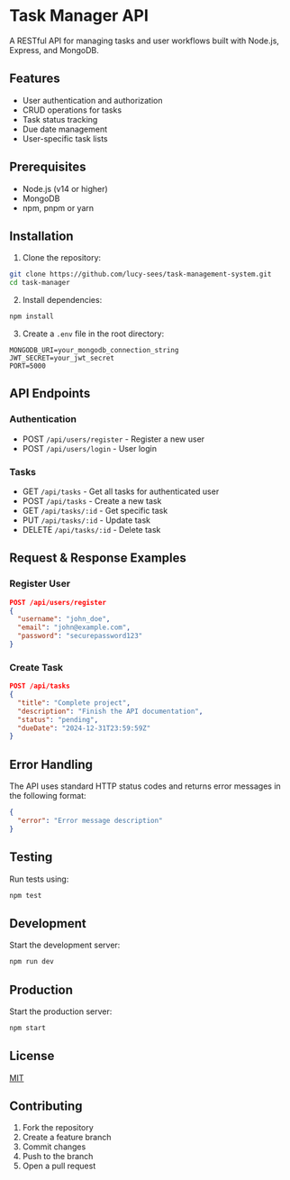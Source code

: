 # Task Manager API

A RESTful API for managing tasks and user workflows built with Node.js, Express, and MongoDB.

## Features

- User authentication and authorization
- CRUD operations for tasks
- Task status tracking
- Due date management
- User-specific task lists

## Prerequisites

- Node.js (v14 or higher)
- MongoDB
- npm, pnpm or yarn

## Installation

1. Clone the repository:
```bash
git clone https://github.com/lucy-sees/task-management-system.git
cd task-manager
```

2. Install dependencies:
```bash
npm install
```

3. Create a `.env` file in the root directory:
```env
MONGODB_URI=your_mongodb_connection_string
JWT_SECRET=your_jwt_secret
PORT=5000
```

## API Endpoints

### Authentication
- POST `/api/users/register` - Register a new user
- POST `/api/users/login` - User login

### Tasks
- GET `/api/tasks` - Get all tasks for authenticated user
- POST `/api/tasks` - Create a new task
- GET `/api/tasks/:id` - Get specific task
- PUT `/api/tasks/:id` - Update task
- DELETE `/api/tasks/:id` - Delete task

## Request & Response Examples

### Register User
```json
POST /api/users/register
{
  "username": "john_doe",
  "email": "john@example.com",
  "password": "securepassword123"
}
```

### Create Task
```json
POST /api/tasks
{
  "title": "Complete project",
  "description": "Finish the API documentation",
  "status": "pending",
  "dueDate": "2024-12-31T23:59:59Z"
}
```

## Error Handling

The API uses standard HTTP status codes and returns error messages in the following format:
```json
{
  "error": "Error message description"
}
```

## Testing

Run tests using:
```bash
npm test
```

## Development

Start the development server:
```bash
npm run dev
```

## Production

Start the production server:
```bash
npm start
```

## License

[MIT](https://github.com/lucy-sees/Task-Management-System/blob/53166b0357c79a6f7949a5f130d5d3862259f0d2/LICENSE)

## Contributing

1. Fork the repository
2. Create a feature branch
3. Commit changes
4. Push to the branch
5. Open a pull request